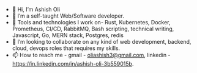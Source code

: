 - 👋 Hi, I’m Ashish Oli
- 👀 I’m a self-taught Web/Software developer.
- 🌱 Tools and technologies I work on-  Rust, Kubernetes, Docker, Prometheus, CI/CD, RabbitMQ, Bash scripting, technical writing, Javascript, Go, MERN stack, Postgres, redis
- 💞️ I’m looking to collaborate on any kind of web development, backend, cloud, devops roles that requires my skills.
- 📫 How to reach me - gmail - oliashish3@gmail.com, linkedin - https://in.linkedin.com/in/ashish-oli-3b559015b.


